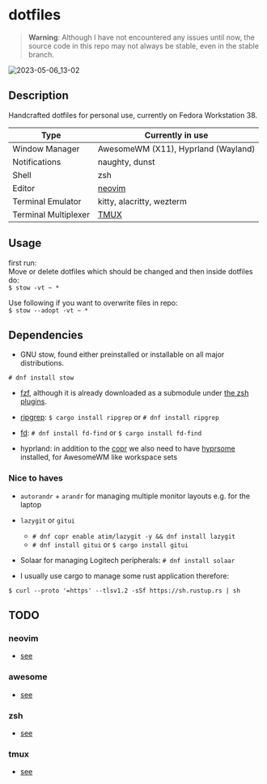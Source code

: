 # dotfiles

> **Warning**: Although I have not encountered any issues until now, the source code in this repo may
> not always be stable, even in the stable branch.

![2023-05-06_13-02](https://user-images.githubusercontent.com/45210978/236620337-46d11a9e-6e77-4816-ae22-03f9bc13bc32.png)

## Description

Handcrafted dotfiles for personal use, currently on Fedora Workstation 38.

| Type                 | Currently in use                                |
| -------------------- | ----------------------------------------------- |
| Window Manager       | AwesomeWM (X11), Hyprland (Wayland)             |
| Notifications        | naughty, dunst                                  |
| Shell                | zsh                                             |
| Editor               | [neovim](https://github.com/arminveres/nvim)    |
| Terminal Emulator    | kitty, alacritty, wezterm                       |
| Terminal Multiplexer | [TMUX](https://github.com/arminveres/tmux.conf) |

## Usage

first run: \
Move or delete dotfiles which should be changed and then inside dotfiles do: \
`$ stow -vt ~ *`

Use following if you want to overwrite files in repo: \
`$ stow --adopt -vt ~ *`

## Dependencies

- GNU stow, found either preinstalled or installable on all major distributions.

`# dnf install stow`

- [fzf](https://github.com/junegunn/fzf), although it is already downloaded as a submodule under [the zsh
  plugins](./zsh/.config/zsh/plugins/fzf/).

- [ripgrep](https://github.com/BurntSushi/ripgrep): `$ cargo install ripgrep` or `# dnf install ripgrep`

- [fd](https://github.com/sharkdp/fd): `# dnf install fd-find` or `$ cargo install fd-find`

- hyprland: in addition to the [copr](https://copr.fedorainfracloud.org/coprs/solopasha/hyprland/)
  we also need to have [hyprsome](https://github.com/sopa0/hyprsome) installed, for AwesomeWM like
  workspace sets

### Nice to haves

- `autorandr` + `arandr` for managing multiple monitor layouts e.g. for the laptop

- `lazygit` or `gitui`

  - `# dnf copr enable atim/lazygit -y && dnf install lazygit`
  - `# dnf install gitui` or `$ cargo install gitui`

- Solaar for managing Logitech peripherals: `# dnf install solaar`

- I usually use cargo to manage some rust application therefore:

`$ curl --proto '=https' --tlsv1.2 -sSf https://sh.rustup.rs | sh`

## TODO

### neovim

- [see](https://github.com/arminveres/nvim)

### awesome

- [see](./awesome/.config/awesome/README.md)

### zsh

- [see](./zsh/.config/zsh/README.md)

### tmux

- [see](https://github.com/arminveres/tmux.conf)
